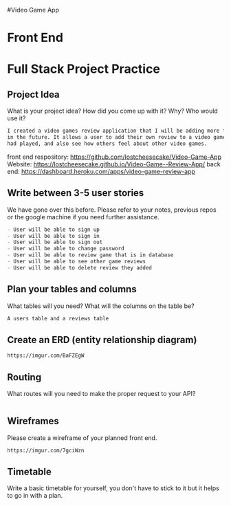 #Video Game App

# Front End
# Full Stack Project Practice


## Project Idea

What is your project idea?  How did you come up with it? Why? Who would use it?

```md
I created a video games review application that I will be adding more features
in the future. It allows a user to add their own review to a video game they
had played, and also see how others feel about other video games.
```
front end respository: https://github.com/lostcheesecake/Video-Game-App
Website: https://lostcheesecake.github.io/Video-Game--Review-App/
back end: https://dashboard.heroku.com/apps/video-game-review-app

## Write between 3-5 user stories

We have gone over this before. Please refer to your notes, previous repos or the
google machine if you need further assistance.

```md
- User will be able to sign up
- User will be able to sign in
- User will be able to sign out
- User will be able to change password
- User will be able to review game that is in database
- User will be able to see other game reviews
- User will be able to delete review they added
```

## Plan your tables and columns

What tables will you need? What will the columns on the table be?

```md
A users table and a reviews table

```

## Create an ERD (entity relationship diagram)

```md
https://imgur.com/BaFZEgW
```

## Routing

What routes will you need to make the proper request to your API?

```md

```

## Wireframes

Please create a wireframe of your planned front end.

```md
https://imgur.com/7gciWzn
```

## Timetable

Write a basic timetable for yourself, you don't have to stick to it but it
helps to go in with a plan.

```md


```
